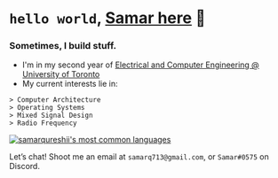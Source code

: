 # `hello world`, [Samar here](https://www.samarq.org) 👋 
### Sometimes, I build stuff.

- I'm in my second year of [Electrical and Computer Engineering @ University of Toronto](https://www.ece.utoronto.ca)
- My current interests lie in:
```
> Computer Architecture
> Operating Systems
> Mixed Signal Design
> Radio Frequency
```


[![samarqureshii's most common languages](https://github-readme-stats-jd.vercel.app/api/top-langs/?username=samarqureshii&layout=compact&theme=radical&count_private=true&hide=pascal,php,html&langs_count=8)](https://github.com/anuraghazra/github-readme-stats)





Let’s chat! Shoot me an email at `samarq713@gmail.com`, or `Samar#0575` on Discord.

